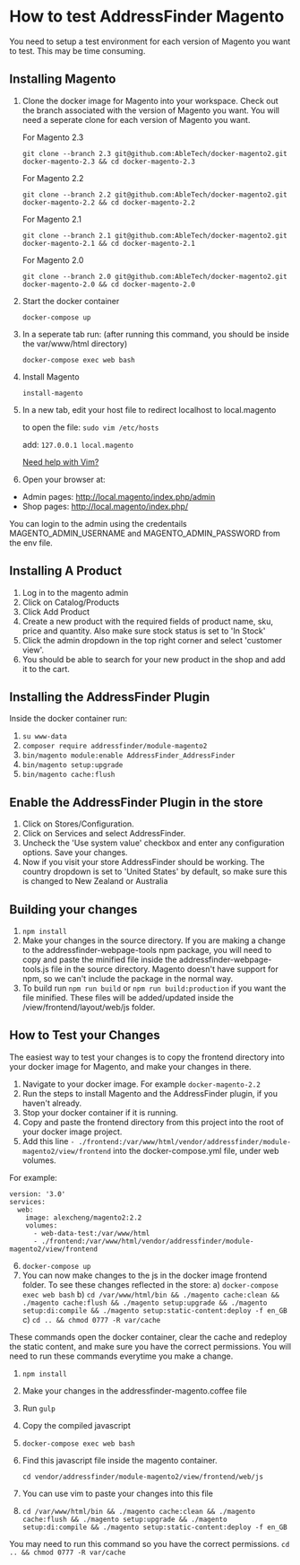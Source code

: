 # How to test AddressFinder Magento
You need to setup a test environment for each version of Magento you want to test. This may be time consuming.

## Installing Magento

1. Clone the docker image for Magento into your workspace. Check out the branch associated with the version of Magento you want. You will need a seperate clone for each version of Magento you want.

   For Magento 2.3

   `git clone --branch 2.3 git@github.com:AbleTech/docker-magento2.git docker-magento-2.3 && cd docker-magento-2.3`

      For Magento 2.2

   `git clone --branch 2.2 git@github.com:AbleTech/docker-magento2.git docker-magento-2.2 && cd docker-magento-2.2`

      For Magento 2.1

   `git clone --branch 2.1 git@github.com:AbleTech/docker-magento2.git docker-magento-2.1 && cd docker-magento-2.1`

      For Magento 2.0

   `git clone --branch 2.0 git@github.com:AbleTech/docker-magento2.git docker-magento-2.0 && cd docker-magento-2.0`

2. Start the docker container

    `docker-compose up`

3. In a seperate tab run: (after running this command, you should be inside the var/www/html directory)

    `docker-compose exec web bash`

4.  Install Magento

    `install-magento`


5. In a new tab, edit your host file to redirect localhost to local.magento

   to open the file: `sudo vim /etc/hosts`

   add: `127.0.0.1 local.magento`

   [Need help with Vim?](https://sites.google.com/a/abletech.co.nz/wiki/technology-tips/beginners-guide-to-vim)


8. Open your browser at:

  * Admin pages: http://local.magento/index.php/admin
  * Shop pages: http://local.magento/index.php/

  You can login to the admin using the credentails MAGENTO_ADMIN_USERNAME and MAGENTO_ADMIN_PASSWORD from the env file.


## Installing A Product

1. Log in to the magento admin
2. Click on Catalog/Products
3. Click Add Product
4. Create a new product with the required fields of product name, sku, price and quantity. Also make sure stock status is set to 'In Stock'
5. Click the admin dropdown in the top right corner and select 'customer view'.
6. You should be able to search for your new product in the shop and add it to the cart.


## Installing the AddressFinder Plugin

Inside the docker container run:
1. `su www-data`
2. `composer require addressfinder/module-magento2`
3. `bin/magento module:enable AddressFinder_AddressFinder`
4. `bin/magento setup:upgrade`
5. `bin/magento cache:flush`

## Enable the AddressFinder Plugin in the store

1. Click on Stores/Configuration.
2. Click on Services and select AddressFinder.
3. Uncheck the 'Use system value' checkbox and enter any configuration options. Save your changes.
3. Now if you visit your store AddressFinder should be working. The country dropdown is set to 'United States' by default, so make sure this is changed to New Zealand or Australia

## Building your changes
1. `npm install`
2. Make your changes in the source directory. If you are making a change to the addressfinder-webpage-tools npm package, you will need to copy and paste the minified file inside the addressfinder-webpage-tools.js file in the source directory. Magento doesn't have support for npm, so we can't include the package in the normal way.
3. To build run `npm run build` or `npm run build:production` if you want the file minified. These files will be added/updated inside the /view/frontend/layout/web/js folder.  


## How to Test your Changes

The easiest way to test your changes is to copy the frontend directory into your docker image for Magento, and make your changes in there.

1. Navigate to your docker image. For example `docker-magento-2.2`
2. Run the steps to install Magento and the AddressFinder plugin, if you haven't already.
3. Stop your docker container if it is running.
4. Copy and paste the frontend directory from this project into the root of your docker image project.
5. Add this line `- ./frontend:/var/www/html/vendor/addressfinder/module-magento2/view/frontend` into the docker-compose.yml file, under web volumes.

For example: 

``` 
version: '3.0'
services:
  web:
    image: alexcheng/magento2:2.2
    volumes: 
      - web-data-test:/var/www/html
      - ./frontend:/var/www/html/vendor/addressfinder/module-magento2/view/frontend
```

6. `docker-compose up`
7. You can now make changes to the js in the docker image frontend folder. To see these changes reflected in the store:
 a) `docker-compose exec web bash`
 b) `cd /var/www/html/bin && ./magento cache:clean && ./magento cache:flush && ./magento setup:upgrade && ./magento setup:di:compile && ./magento setup:static-content:deploy -f en_GB`
 c) `cd .. && chmod 0777 -R var/cache`

 These commands open the docker container, clear the cache and redeploy the static content, and make sure you have the correct permissions.
 You will need to run these commands everytime you make a change.












1. `npm install`
2. Make your changes in the addressfinder-magento.coffee file
3. Run `gulp`
4. Copy the compiled javascript
5.  `docker-compose exec web bash`
6. Find this javascript file inside the magento container.

   `cd vendor/addressfinder/module-magento2/view/frontend/web/js`

7. You can use vim to paste your changes into this file

9. `cd /var/www/html/bin && ./magento cache:clean && ./magento cache:flush && ./magento setup:upgrade && ./magento setup:di:compile && ./magento setup:static-content:deploy -f en_GB`

You may need to run this command so you have the correct permissions.
`cd .. && chmod 0777 -R var/cache`
